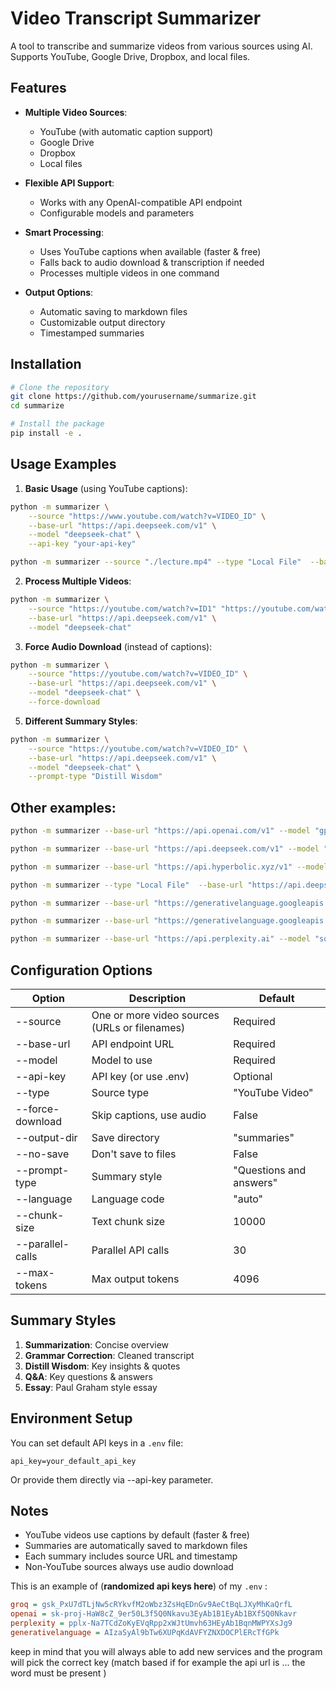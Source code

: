 # Video Transcript Summarizer

A tool to transcribe and summarize videos from various sources using AI. Supports YouTube, Google Drive, Dropbox, and local files.

## Features

- **Multiple Video Sources**:
  - YouTube (with automatic caption support)
  - Google Drive
  - Dropbox
  - Local files

- **Flexible API Support**:
  - Works with any OpenAI-compatible API endpoint
  - Configurable models and parameters

- **Smart Processing**:
  - Uses YouTube captions when available (faster & free)
  - Falls back to audio download & transcription if needed
  - Processes multiple videos in one command

- **Output Options**:
  - Automatic saving to markdown files
  - Customizable output directory
  - Timestamped summaries

## Installation

```bash
# Clone the repository
git clone https://github.com/yourusername/summarize.git
cd summarize

# Install the package
pip install -e .
```

## Usage Examples

1. **Basic Usage** (using YouTube captions):
```bash
python -m summarizer \
    --source "https://www.youtube.com/watch?v=VIDEO_ID" \
    --base-url "https://api.deepseek.com/v1" \
    --model "deepseek-chat" \
    --api-key "your-api-key"
```

```bash
python -m summarizer --source "./lecture.mp4" --type "Local File"  --base-url "https://api.deepseek.com/v1" --model "deepseek-chat"
```

2. **Process Multiple Videos**:
```bash
python -m summarizer \
    --source "https://youtube.com/watch?v=ID1" "https://youtube.com/watch?v=ID2" \
    --base-url "https://api.deepseek.com/v1" \
    --model "deepseek-chat"
```

3. **Force Audio Download** (instead of captions):
```bash
python -m summarizer \
    --source "https://youtube.com/watch?v=VIDEO_ID" \
    --base-url "https://api.deepseek.com/v1" \
    --model "deepseek-chat" \
    --force-download
```

5. **Different Summary Styles**:
```bash
python -m summarizer \
    --source "https://youtube.com/watch?v=VIDEO_ID" \
    --base-url "https://api.deepseek.com/v1" \
    --model "deepseek-chat" \
    --prompt-type "Distill Wisdom"
```

## Other examples:

```bash
python -m summarizer --base-url "https://api.openai.com/v1" --model "gpt-4o" --source "https://www.youtube.com/watch?v=VIDEO_ID"

python -m summarizer --base-url "https://api.deepseek.com/v1" --model "deepseek-chat" --source "https://www.youtube.com/watch?v=VIDEO_ID"

python -m summarizer --base-url "https://api.hyperbolic.xyz/v1" --model "meta-llama/Llama-3.3-70B-Instruct" --source "https://www.youtube.com/watch?v=VIDEO_ID"

python -m summarizer --type "Local File"  --base-url "https://api.deepseek.com/v1" --model "deepseek-chat" --source "./lecture.mp4" "./lecture2.mp4" "./lecture3.mp4"

python -m summarizer --base-url "https://generativelanguage.googleapis.com/v1beta/openai" --model "gemini-2.0-flash-exp" --chunk-size "28000" --source "https://www.youtube.com/watch?v=VIDEO_ID" 

python -m summarizer --base-url "https://generativelanguage.googleapis.com/v1beta/openai" --model "gemini-2.0-flash-exp" --prompt-type "Distill Wisdom" --source "https://www.youtube.com/watch?v=VIDEO_ID"

python -m summarizer --base-url "https://api.perplexity.ai" --model "sonar-pro"  --prompt-type "Fact Checker" --chunk-size "100000" --source "https://www.youtube.com/watch?v=VIDEO_ID" 
```


## Configuration Options

| Option | Description | Default |
|--------|-------------|---------|
| --source | One or more video sources (URLs or filenames) | Required |
| --base-url | API endpoint URL | Required |
| --model | Model to use | Required |
| --api-key | API key (or use .env) | Optional |
| --type | Source type | "YouTube Video" |
| --force-download | Skip captions, use audio | False |
| --output-dir | Save directory | "summaries" |
| --no-save | Don't save to files | False |
| --prompt-type | Summary style | "Questions and answers" |
| --language | Language code | "auto" |
| --chunk-size | Text chunk size | 10000 |
| --parallel-calls | Parallel API calls | 30 |
| --max-tokens | Max output tokens | 4096 |

## Summary Styles

1. **Summarization**: Concise overview
2. **Grammar Correction**: Cleaned transcript
3. **Distill Wisdom**: Key insights & quotes
4. **Q&A**: Key questions & answers
5. **Essay**: Paul Graham style essay

## Environment Setup

You can set default API keys in a `.env` file:
```env
api_key=your_default_api_key
```

Or provide them directly via --api-key parameter.

## Notes

- YouTube videos use captions by default (faster & free)
- Summaries are automatically saved to markdown files
- Each summary includes source URL and timestamp
- Non-YouTube sources always use audio download

This is an example of (**randomized api keys here**) of my `.env` : 

```ini
groq = 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
openai = sk-proj-HaW8cZ_9er50L3f5Q0Nkavu3EyAb1B1EyAb1BXf5Q0Nkavr
perplexity = pplx-Na7TCdZoKyEVqRpp2xWJtUmvh63HEyAb1BqnMWPYXsJg9
generativelanguage = AIzaSyAl9bTw6XUPqKdAVFYZNXDOCPlERcTfGPk
```

keep in mind that you will always able to add new services and the program will pick the correct key (match based if for example the api url is ... the word must be present )